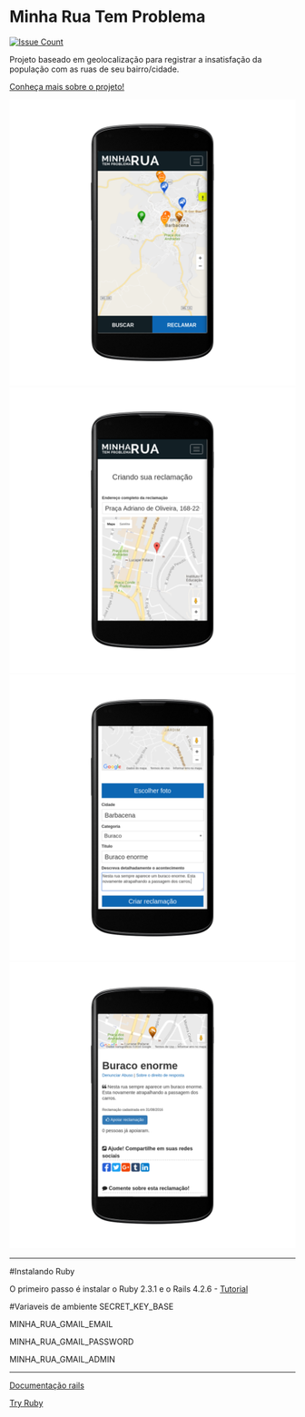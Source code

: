 # Minha Rua Tem Problema

[![Issue Count](https://codeclimate.com/github/mjunior/minha-rua/badges/issue_count.svg?asd)](https://codeclimate.com/github/mjunior/minha-rua)

Projeto baseado em geolocalização para registrar a insatisfação da população com as ruas de seu bairro/cidade.

[Conheça mais sobre o projeto!](https://www.linkedin.com/pulse/minha-rua-tem-problema-mauricio-junior/)

![Imagem 01](/demo/demo1.png)
![Imagem 02](/demo/demo2.png)
![Imagem 03](/demo/demo3.png)
![Imagem 04](/demo/demo4.png)

----------
#Instalando Ruby

O primeiro passo é instalar o Ruby 2.3.1 e o Rails 4.2.6 - [Tutorial](https://gorails.com/setup/ubuntu/14.04)

#Variaveis de ambiente
SECRET_KEY_BASE

MINHA_RUA_GMAIL_EMAIL

MINHA_RUA_GMAIL_PASSWORD

MINHA_RUA_GMAIL_ADMIN

----------
[Documentação rails](http://ruby-doc.org)

[Try Ruby](http://tryruby.org)

